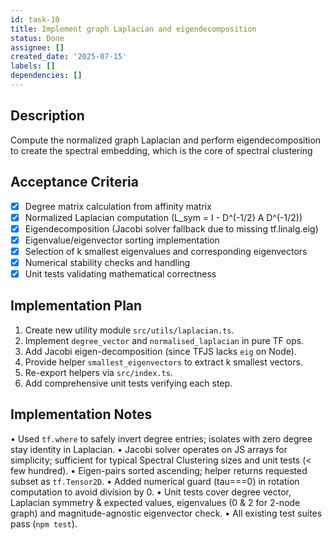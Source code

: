 ```yaml
---
id: task-10
title: Implement graph Laplacian and eigendecomposition
status: Done
assignee: []
created_date: '2025-07-15'
labels: []
dependencies: []
---
```


## Description

Compute the normalized graph Laplacian and perform eigendecomposition to create the spectral embedding, which is the core of spectral clustering

## Acceptance Criteria

- [x] Degree matrix calculation from affinity matrix
- [x] Normalized Laplacian computation (L_sym = I - D^(-1/2) A D^(-1/2))
- [x] Eigendecomposition (Jacobi solver fallback due to missing tf.linalg.eig)
- [x] Eigenvalue/eigenvector sorting implementation
- [x] Selection of k smallest eigenvalues and corresponding eigenvectors
- [x] Numerical stability checks and handling
- [x] Unit tests validating mathematical correctness

## Implementation Plan

1. Create new utility module `src/utils/laplacian.ts`.
2. Implement `degree_vector` and `normalised_laplacian` in pure TF ops.
3. Add Jacobi eigen-decomposition (since TFJS lacks `eig` on Node).
4. Provide helper `smallest_eigenvectors` to extract k smallest vectors.
5. Re-export helpers via `src/index.ts`.
6. Add comprehensive unit tests verifying each step.

## Implementation Notes

• Used `tf.where` to safely invert degree entries; isolates with zero degree stay identity in Laplacian.
• Jacobi solver operates on JS arrays for simplicity; sufficient for typical Spectral Clustering sizes and unit tests (< few hundred).
• Eigen-pairs sorted ascending; helper returns requested subset as `tf.Tensor2D`.
• Added numerical guard (tau===0) in rotation computation to avoid division by 0.
• Unit tests cover degree vector, Laplacian symmetry & expected values, eigenvalues (0 & 2 for 2-node graph) and magnitude-agnostic eigenvector check.
• All existing test suites pass (`npm test`).
